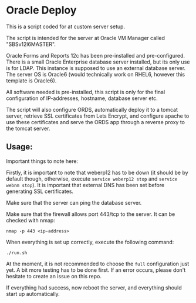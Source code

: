 # Oracle Deploy
This is a script coded for at custom server setup.

The script is intended for the server at Oracle VM Manager called "SBSv12l6MASTER".

Oracle Forms and Reports 12c has been pre-installed and pre-configured. There is a small Oracle Enterprise database server installed, but its only use is for LDAP. This instance is supposed to use an external database server. The server OS is Oracle6 (would technically work on RHEL6, however this template is Oracle6).

All software needed is pre-installed, this script is only for the final configuration of IP-addresses, hostname, database server etc.

The script will also configure ORDS, automatically deploy it to a tomcat server, retrieve SSL certificates from Lets Encrypt, and configure apache to use these certificates and serve the ORDS app through a reverse proxy to the tomcat server.

## Usage:
Important things to note here:

Firstly, it is important to note that weberp12 has to be down (it should be by default though, otherwise, execute `service weberp12 stop` and `service webnm stop`).
It is important that external DNS has been set before generating SSL certificates.

Make sure that the server can ping the database server.

Make sure that the firewall allows port 443/tcp to the server. It can be checked with nmap:

`nmap -p 443 <ip-address>`

When everything is set up correctly, execute the following command:

`./run.sh`

At the moment, it is not recommended to choose the `full` configuration just yet. A bit more testing has to be done first. If an error occurs, please don't hesitate to create an issue on this repo.

If everything had success, now reboot the server, and everything should start up automatically.
